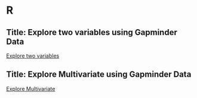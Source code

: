 # R
## Title: Explore two variables using Gapminder Data
[Explore two variables](http://rpubs.com/velsarav/386080)
## Title: Explore Multivariate using Gapminder Data
[Explore Multivariate](http://rpubs.com/velsarav/386455)